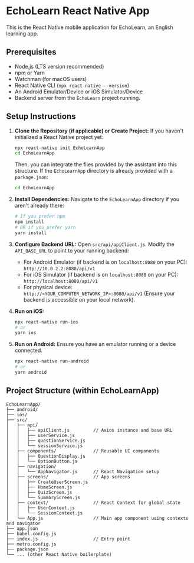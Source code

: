 # EchoLearn React Native App

This is the React Native mobile application for EchoLearn, an English learning app.

## Prerequisites

- Node.js (LTS version recommended)
- npm or Yarn
- Watchman (for macOS users)
- React Native CLI (`npx react-native --version`)
- An Android Emulator/Device or iOS Simulator/Device
- Backend server from the `EchoLearn` project running.

## Setup Instructions

1.  **Clone the Repository (if applicable) or Create Project:**
    If you haven't initialized a React Native project yet:
    ```bash
    npx react-native init EchoLearnApp
    cd EchoLearnApp
    ```
    Then, you can integrate the files provided by the assistant into this structure.
    If the `EchoLearnApp` directory is already provided with a `package.json`:
    ```bash
    cd EchoLearnApp 
    ```

2.  **Install Dependencies:**
    Navigate to the `EchoLearnApp` directory if you aren't already there:
    ```bash
    # If you prefer npm
    npm install
    # OR if you prefer yarn
    yarn install
    ```

3.  **Configure Backend URL:**
    Open `src/api/apiClient.js`.
    Modify the `API_BASE_URL` to point to your running backend:
    - For Android Emulator (if backend is on `localhost:8080` on your PC): `http://10.0.2.2:8080/api/v1`
    - For iOS Simulator (if backend is on `localhost:8080` on your PC): `http://localhost:8080/api/v1`
    - For physical device: `http://<YOUR_COMPUTER_NETWORK_IP>:8080/api/v1` (Ensure your backend is accessible on your local network).

4.  **Run on iOS:**
    ```bash
    npx react-native run-ios
    # or
    yarn ios 
    ```

5.  **Run on Android:**
    Ensure you have an emulator running or a device connected.
    ```bash
    npx react-native run-android
    # or
    yarn android
    ```

## Project Structure (within EchoLearnApp)

```
EchoLearnApp/
├── android/
├── ios/
├── src/
│   ├── api/
│   │   ├── apiClient.js         // Axios instance and base URL
│   │   ├── userService.js
│   │   ├── questionService.js
│   │   └── sessionService.js
│   ├── components/              // Reusable UI components
│   │   ├── QuestionDisplay.js
│   │   └── OptionButton.js
│   ├── navigation/
│   │   └── AppNavigator.js      // React Navigation setup
│   ├── screens/                 // App screens
│   │   ├── CreateUserScreen.js
│   │   ├── HomeScreen.js
│   │   ├── QuizScreen.js
│   │   └── SummaryScreen.js
│   ├── context/                 // React Context for global state
│   │   ├── UserContext.js
│   │   └── SessionContext.js
│   └── App.js                   // Main app component using contexts and navigator
├── app.json
├── babel.config.js
├── index.js                     // Entry point
├── metro.config.js
├── package.json
└── ... (other React Native boilerplate)
``` 